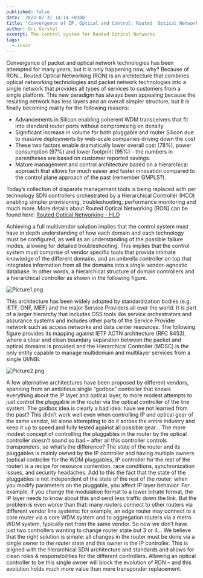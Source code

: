 ```yaml
---
published: false
date: '2023-07-31 14:14 +0300'
title: 'Convergence of IP, Optical and Control: Routed  Optical Networks'
author: Ori Gerstel
excerpt: The control system for Routed Optical Networks
tags:
  - iosxr
---
```


Convergence of packet and optical network technologies has been attempted for many years, but it is only happening now, why? Because of RON...
Routed Optical Networking (RON) is an architecture that combines optical networking technologies and packet network technologies into a single network that provides all types of services to customers from a single platform. This new paradigm has always been appealing because the resulting network has less layers and an overall simpler structure, but it is finally becoming reality for the following reasons:
* Advancements in Silicon enabling coherent WDM transceivers that fit into standard router ports without compromising on density
* Significant increase in volume for both pluggable and router Silicon due to massive deployments by web-scale companies driving down the cost
* These two factors enable dramatically lower overall cost (78%), power consumption (97%) and lower footprint (95%) - the numbers in parentheses are based on customer reported savings.
* Mature management and control architecture based on a hierarchical approach that allows for much easier and faster innovation compared to the control plane approach of the past (remember GMPLS?). 

Today’s collection of disparate management tools is being replaced with per technology SDN controllers orchestrated by a Hierarchical Controller (HCO) enabling simpler provisioning, troubleshooting, performance monitoring and much more. 
More details about Routed Optical Networking (RON) can be found here: 
[Routed Optical Networking - HLD](https://xrdocs.io/design/blogs/latest-routed-optical-networking-hld)

Achieving a full multivendor solution implies that the control system must have in depth understanding of how each domain and each technology must be configured, as well as an understanding of the possible failure modes, allowing for detailed troubleshooting. This implies that the control system must comprise of vendor specific tools that provide intimate knowledge of the different domains, and an umbrella controller on top that integrates information from all the domains into a single vendor-agnostic database. In other words, a hierarchical structure of domain controllers and a hierarchical controller as shown in the following figure.

![Picture1.png]({{site.baseurl}}/images/Picture1.png)

This architecture has been widely adopted by standardization bodies (e.g. IETF, ONF, MEF) and the major Service Providers all over the world. It is part of a larger hierarchy that includes OSS tools like service orchestrators and assurance systems and includes other parts of the Service Provider network such as access networks and data center resources. 
The following figure provides its mapping against IETF ACTN architecture (RFC 8453), where a clear and clean boundary separation between the packet and optical domains is provided and the Hierarchical Controller (MDSC) is the only entity capable to manage multidomain and multilayer services from a single UI/NBI.

![Picture2.png]({{site.baseurl}}/images/Picture2.png)

A few alternative architectures have been proposed by different vendors, spanning from an ambitious single “godbox” controller that knows everything about the IP layer and optical layer, to more modest attempts to just control the pluggable in the router via the optical controller of the line system.
The godbox idea is clearly a bad idea: have we not learned from the past? This didn’t work well even when controlling IP and optical gear of the same vendor, let alone attempting to do it across the entire industry and keep it up to speed and fully tested against all possible gear...
The more modest concept of controlling the pluggables in the router by the optical controller doesn’t sound so bad – after all this controller controls transponders, so what’s the difference? The state of the router and its pluggables is mainly owned by the IP controller and having multiple owners (optical controller for the WDM pluggables, IP controller for the rest of the router) is a recipe for resource contention, race conditions, synchronization issues, and security headaches. 
Add to this the fact that the state of the pluggables is not independent of the state of the rest of the router: when you modify parameters on the pluggable, you affect IP layer behavior. For example, if you change the modulation format to a lower bitrate format, the IP layer needs to know about this and send less traffic down the link.
But the problem is even worse than that: many routers connect to other routers via different vendor line systems: for example, an edge router may connect to a core router via a core WDM system and to aggregation routers via a metro WDM system, typically not from the same vendor. So now we don’t have just two controllers wanting to change router state but 3 or 4... 
We believe that the right solution is simple: all changes in the router must be done via a single owner to the router state and this owner is the IP controller. This is aligned with the hierarchical SDN architecture and standards and allows for clean roles & responsibilities for the different controllers. Allowing an optical controller to be this single owner will block the evolution of RON – and this evolution holds much more value than mere transponder replacement.
